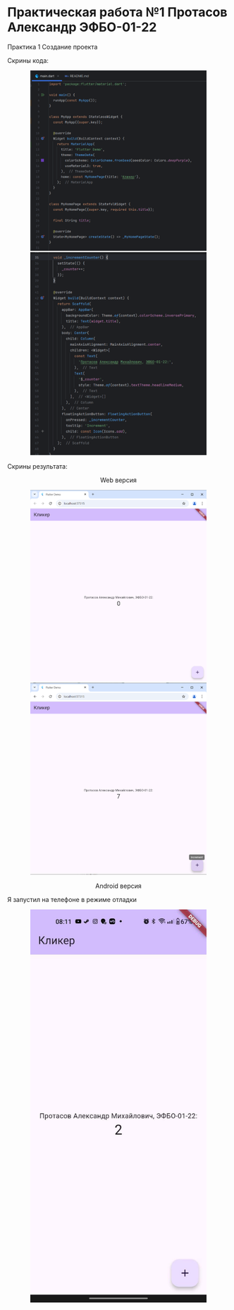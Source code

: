 # Практическая работа №1 Протасов Александр ЭФБО-01-22

Практика 1
Создание проекта

Скрины кода:

<p align="center">
 <img width="400px" src="img/code1.png" alt="qr"/>
 <img width="400px" src="img/code2.png" alt="qr"/>
</p>

Скрины результата:
<p align="center">
    Web версия
<p>
<p align="center">
 <img width="400px" src="img/web1.png" alt="qr"/>
 <img width="400px" src="img/web2.png" alt="qr"/>
</p>
<p align="center">
    Android версия
</p>
<p>
    Я запустил на телефоне в режиме отладки
</p>
<p align="center">
 <img width="400px" src="img/android.jpg" alt="qr"/>
</p>
